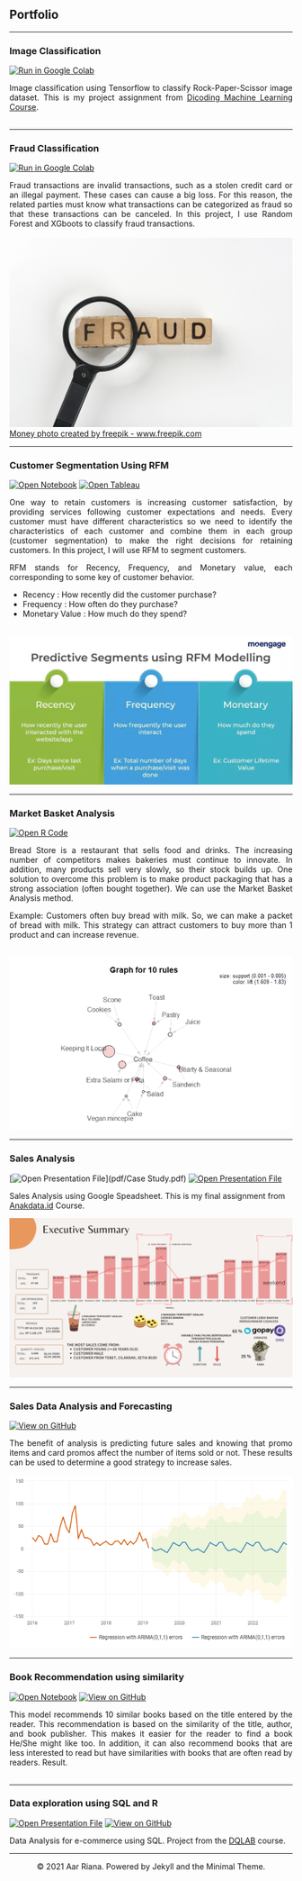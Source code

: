 ## Portfolio

---


### Image Classification
[![Run in Google Colab](https://img.shields.io/badge/Colab-Run_in_Google_Colab-blue?logo=Google&logoColor=FDBA18)](https://colab.research.google.com/drive/1wTHIUf6anWoOEUkyfKGhtUAc59mTbAfX?usp=sharing)

<div style="text-align: justify">Image classification using Tensorflow to classify Rock-Paper-Scissor image dataset. This is my project assignment from <a href='https://www.dicoding.com/'>Dicoding Machine Learning Course</a>.</div>
<br>

---
### Fraud Classification
[![Run in Google Colab](https://img.shields.io/badge/Colab-Run_in_Google_Colab-blue?logo=Google&logoColor=FDBA18)](https://colab.research.google.com/drive/1YJSJqN7X-fo9TnkQxPFdiK9KQWhPLEJV?usp=sharing)

<div style="text-align: justify">Fraud transactions are invalid transactions, such as a stolen credit card or an illegal payment. These cases can cause a big loss. For this reason, the related parties must know what transactions can be categorized as fraud so that these transactions can be canceled. 
In this project, I use Random Forest and XGboots to classify fraud transactions.</div>
<br>
<center><img src="images/magnifier-with-fraud-message.jpg"/> </center>
<a href='https://www.freepik.com/photos/money'>Money photo created by freepik - www.freepik.com</a>

---
### Customer Segmentation Using RFM
[![Open Notebook](https://img.shields.io/badge/Jupyter-Open_Notebook-blue?logo=Jupyter)](project/RFM.html)
[![Open Tableau](https://img.shields.io/badge/Tableau-Open_Tableau-blue?logo=tableau)](https://public.tableau.com/views/RFMsegmentation_16176852864000/Dashboard1?:language=en&:display_count=y&:origin=viz_share_link)

<div style="text-align: justify">One way to retain customers is increasing customer satisfaction, by providing services following customer expectations and needs. Every customer must have different characteristics so we need to identify the characteristics of each customer and combine them in each group (customer segmentation) to make the right decisions for retaining customers.
In this project, I will use RFM to segment customers.

RFM stands for Recency, Frequency, and Monetary value, each corresponding to some key of customer behavior.
<ul>
  <li> Recency : How recently did the customer purchase? </li>
  <li> Frequency : How often do they purchase? </li>
  <li> Monetary Value : How much do they spend? </li> </ul>
</div>
<br>
<center> <img src="images/rfm.jpg"/></center>

---
### Market Basket Analysis
[![Open R Code](https://img.shields.io/badge/%20Studio-Open%20R%20Code-blue?logo=r)](https://github.com/rianaaar/rianaaar.github.io/blob/main/project/mba.Rmd)
<div style="text-align: justify">Bread Store is a restaurant that sells food and drinks. The increasing number of competitors makes bakeries must continue to innovate. In addition, many products sell very slowly, so their stock builds up. One solution to overcome this problem is to make product packaging that has a strong association (often bought together). We can use the Market Basket Analysis method. 

Example: Customers often buy bread with milk. So, we can make a packet of bread with milk. This strategy can attract customers to buy more than 1 product and can increase revenue.
</div>
<br>
<center> <img src="images/mba_plot.PNG"/></center>

---
### Sales Analysis
[![Open Presentation File](https://img.shields.io/badge/PDF-Open_Presentation_File-blue?logo=adobe-acrobat-reader&logoColor=white)](pdf/Case Study.pdf)
[![Open Presentation File](https://img.shields.io/badge/Google%20Data%20Studio-Open_Google%20Data%20Studio-blue)](https://datastudio.google.com/reporting/099d224f-f7b0-4c5d-b8e7-3751bd88fd76)

Sales Analysis using Google Speadsheet. This is my final assignment from [Anakdata.id](https://anakdata.id/) Course.
<br>
<center><img src="images/Case Study.png"/></center>

---
### Sales Data Analysis and Forecasting
[![View on GitHub](https://img.shields.io/badge/GitHub-View_on_GitHub-blue?logo=GitHub)](https://github.com/rianaaar/sales-data-analysis)
<div style="text-align: justify">
The benefit of analysis is predicting future sales and knowing that promo items and card promos affect the number of items sold or not.
These results can be used to determine a good strategy to increase sales. </div>
<br>
<center><img src="images/arima.png"/></center>

---
### Book Recommendation using similarity
[![Open Notebook](https://img.shields.io/badge/Jupyter-Open_Notebook-blue?logo=Jupyter)](project/Book_Recommend.html)
[![View on GitHub](https://img.shields.io/badge/GitHub-View_on_GitHub-blue?logo=GitHub)](https://github.com/rianaaar/book_recommendations)
<div style="text-align: justify">
This model recommends 10 similar books based on the title entered by the reader.
This recommendation is based on the similarity of the title, author, and book publisher. This makes it easier for the reader to find a book He/She might like too. In addition, it can also recommend books that are less interested to read but have similarities with books that are often read by readers.
Result.</div>
<br>

---
### Data exploration using SQL and R
[![Open Presentation File](https://img.shields.io/badge/PDF-Open_Presentation_File-blue?logo=adobe-acrobat-reader&logoColor=white)](https://bit.ly/daforecomAar)
[![View on GitHub](https://img.shields.io/badge/GitHub-View_on_GitHub-blue?logo=GitHub)](https://github.com/rianaaar/Data-Analysis-for-e-commerce)

Data Analysis for e-commerce using SQL. Project from the [DQLAB](https://www.dqlab.id/) course.
<br>



---
<center>© 2021 Aar Riana. Powered by Jekyll and the Minimal Theme.</center>
<!-- Remove above link if you don't want to attibute -->
